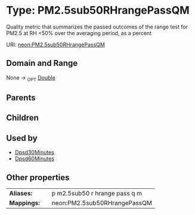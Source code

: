 
# Type: PM2.5sub50RHrangePassQM


Quality metric that summarizes the passed outcomes of the range test for PM2.5 at RH <50% over the averaging period, as a percent

URI: [neon:PM2.5sub50RHrangePassQM](https://data.neonscience.org/PM2.5sub50RHrangePassQM)


## Domain and Range

None ->  <sub>OPT</sub> [Double](types/Double.md)

## Parents


## Children


## Used by

 * [Dpsd30Minutes](Dpsd30Minutes.md)
 * [Dpsd60Minutes](Dpsd60Minutes.md)

## Other properties

|  |  |  |
| --- | --- | --- |
| **Aliases:** | | p m2.5sub50 r hrange pass q m |
| **Mappings:** | | neon:PM2.5sub50RHrangePassQM |

